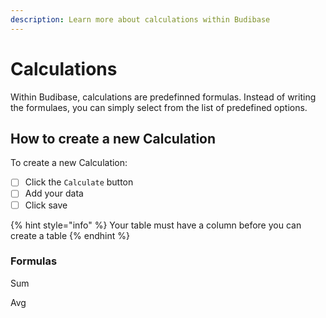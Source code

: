 ```yaml
---
description: Learn more about calculations within Budibase
---
```


# Calculations

Within Budibase, calculations are predefinned formulas. Instead of writing the formulaes, you can simply select from the list of predefined options. 

## How to create a new Calculation

To create a new Calculation:

* [ ] Click the `Calculate` button
* [ ] Add your data
* [ ] Click save

{% hint style="info" %}
Your table must have a column before you can create a table
{% endhint %}

### Formulas

Sum

Avg



